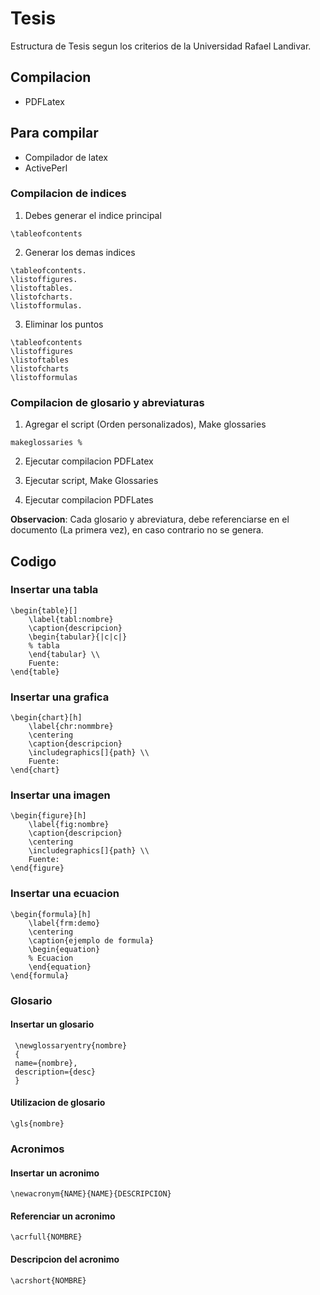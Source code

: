 # Tesis
Estructura de Tesis segun los criterios de la Universidad Rafael Landivar.

## Compilacion
* PDFLatex

## Para compilar
* Compilador de latex
* ActivePerl

### Compilacion de indices
1. Debes generar el indice principal
```
\tableofcontents
``````

2. Generar los demas indices
```
\tableofcontents.
\listoffigures.
\listoftables.
\listofcharts.
\listofformulas.
```

3. Eliminar los puntos
```
\tableofcontents
\listoffigures
\listoftables
\listofcharts
\listofformulas
```

### Compilacion de glosario y abreviaturas
1. Agregar el script (Orden personalizados), Make glossaries
```
makeglossaries %
```

2. Ejecutar compilacion PDFLatex

3. Ejecutar script, Make Glossaries

4. Ejecutar compilacion PDFLates

**Observacion**: Cada glosario y abreviatura, debe referenciarse en el documento (La primera vez), en caso contrario no se genera.

## Codigo
### Insertar una tabla
```
\begin{table}[]
	\label{tabl:nombre}
	\caption{descripcion}
	\begin{tabular}{|c|c|}
	% tabla
	\end{tabular} \\
	Fuente:
\end{table}
```

### Insertar una grafica
```
\begin{chart}[h]
	\label{chr:nommbre}
	\centering
	\caption{descripcion}
	\includegraphics[]{path} \\
	Fuente:
\end{chart}
```

### Insertar una imagen
```
\begin{figure}[h]
	\label{fig:nombre}
	\caption{descripcion}
	\centering
	\includegraphics[]{path} \\
	Fuente:
\end{figure}
```

### Insertar una ecuacion
```
\begin{formula}[h]
	\label{frm:demo}
	\centering
	\caption{ejemplo de formula}
	\begin{equation}
	% Ecuacion
	\end{equation}
\end{formula}
```

### Glosario
#### Insertar un glosario
```
 \newglossaryentry{nombre} 
 {
 name={nombre},
 description={desc}
 }
```

#### Utilizacion de glosario
```
\gls{nombre}
```

### Acronimos

#### Insertar un acronimo
```
\newacronym{NAME}{NAME}{DESCRIPCION}
```

#### Referenciar un acronimo
```
\acrfull{NOMBRE}
```

#### Descripcion del acronimo
```
\acrshort{NOMBRE}
```

